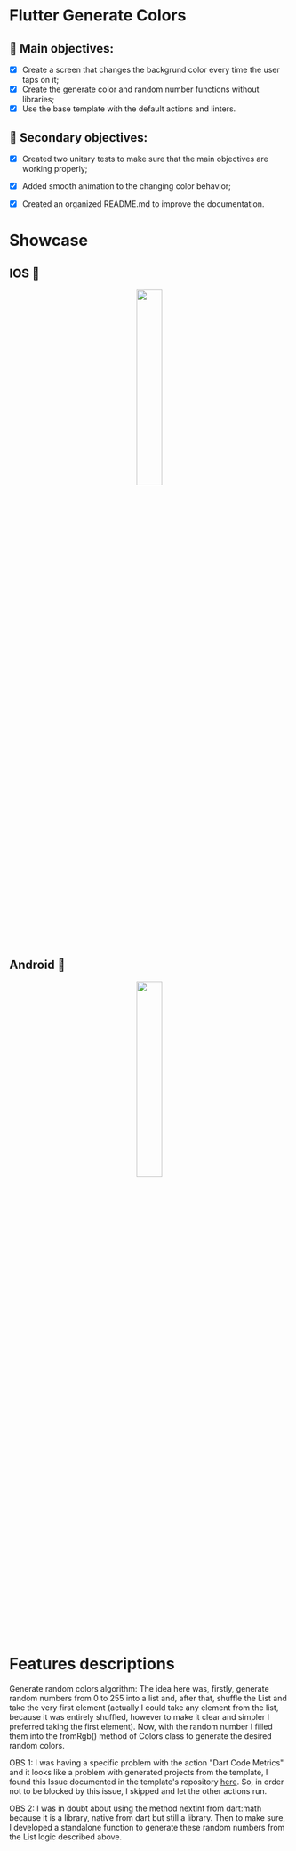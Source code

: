 # Flutter Generate Colors
## 📖 Main objectives:
- [X] Create a screen that changes the backgrund color every time the user taps on it;
- [X] Create the generate color and random number functions without libraries;
- [X] Use the base template with the default actions and linters.
  
## 📖 Secondary objectives:
- [X] Created two unitary tests to make sure that the main objectives are working properly;
- [X] Added smooth animation to the changing color behavior;
- [X] Created an organized README.md to improve the documentation.


# Showcase

## IOS 
<p align="center">
  <img src="/gifs/ios_sample.gif" width="30%" />
</p>

## Android 🤖

<p align="center">
  <img src="/gifs/android_sample.gif" width="30%" />
</p>

# Features descriptions

Generate random colors algorithm: The idea here was, firstly, generate random numbers from 0 to 255 into a list and, after that, shuffle the List and take the very first element (actually I could take any element from the list, because it was entirely shuffled, however to make it clear and simpler I preferred taking the first element). Now, with the random number I filled them into the fromRgb() method of Colors class to generate the desired random colors.

OBS 1: I was having a specific problem with the action "Dart Code Metrics" and it looks like a problem with generated projects from the template, I found this Issue documented in the template's repository [here](https://github.com/solid-software/flutter_project_template/issues/12). So, in order not to be blocked by this issue, I skipped and let the other actions run.

OBS 2: I was in doubt about using the method nextInt from dart:math because it is a library, native from dart but still a library. Then to make sure, I developed a standalone function to generate these random numbers from the List logic described above. 
